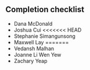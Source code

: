 ## Completion checklist
- Dana McDonald
- Joshua Cui
<<<<<<< HEAD
- Stephanie Simangunsong
- Maxwell Lay
=======
- Vedansh Malhan
- Joanne Li Wen Yew
- Zachary Yeap
